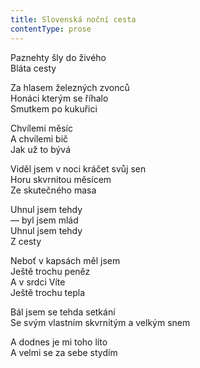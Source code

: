 ```yaml
---
title: Slovenská noční cesta
contentType: prose
---
```


<section>

Paznehty šly do živého  
Bláta cesty

Za hlasem železných zvonců  
Honáci kterým se říhalo  
Smutkem po kukuřici

Chvílemi měsíc  
A chvílemi bič  
Jak už to bývá

Viděl jsem v noci kráčet svůj sen  
Horu skvrnitou měsícem  
Ze skutečného masa

Uhnul jsem tehdy  
— byl jsem mlád  
Uhnul jsem tehdy  
Z cesty

Neboť v kapsách měl jsem  
Ještě trochu peněz  
A v srdci Víte  
Ještě trochu tepla

Bál jsem se tehda setkání  
Se svým vlastním skvrnitým a velkým snem

A dodnes je mi toho líto  
A velmi se za sebe stydím

</section>
